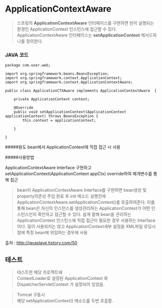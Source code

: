 # ApplicationContextAware 

 > 스프링의 **ApplicationContextAware** 인터페이스를 구현하면 빈이 실행되는 환경인 ApplicationContext 인스턴스에 접근할 수 있다.
 > ApplicationContextAware 인터페이스는 **setApplicationContext** 메서드하나를 정의한다.

### JAVA 코드

~~~
package com.user.web;

import org.springframework.beans.BeansException;
import org.springframework.context.ApplicationContext;
import org.springframework.context.ApplicationContextAware;

public class ApplicationCTXAware implements ApplicationContextAware  {
	
	private ApplicationContext context;

	@Override
	public void setApplicationContext(ApplicationContext applicationContext) throws BeansException {
		this.context = applicationContext;
		
	}

}

~~~

#####용도
bean에서 ApplicationContext에 직접 접근 시 사용
 
#####사용방법

ApplicationContextAware Interface 구현하고 setApplicationContext(ApplicationContext appCtx) override하여 매개변수를 통해 접근

 > bean이 ApplicationContextAware Interface를 구현하면 bean생성 및 property의존성 주입 완료 후 
 > init 메소드 실행전에 ApplicationContextAware.setApplicationContext()를 호출하여준다.
 > 이를 통해 bean은 자신의 인스턴스를 생성관리하는 ApplicationContext가 어떤 인스턴스인지 확인하고 접근할 수 있다.
 > 쉽게 말해 bean을 관리하는 ApplicationContext 인스턴스에 직접 접근이 필요한 경우 사용하는 Interface이다.
 > 많이 사용되지는 않고 ApplicationContext세부 설정을 XML파일 로딩시점에 특정 bean에 위임하는 경우에 사용

출처 : http://javaslave.tistory.com/50

## 테스트
 > 테스트한 해당 프로젝트에   
 > ContextLoader로 설정된 ApplicationContext 와  
 > DispatcherServletContext 가 설정되어 있었음.  

 > Tomcat 구동시  
 > 해당 setApplicationContext() 메소드를 두번 호출함.  
